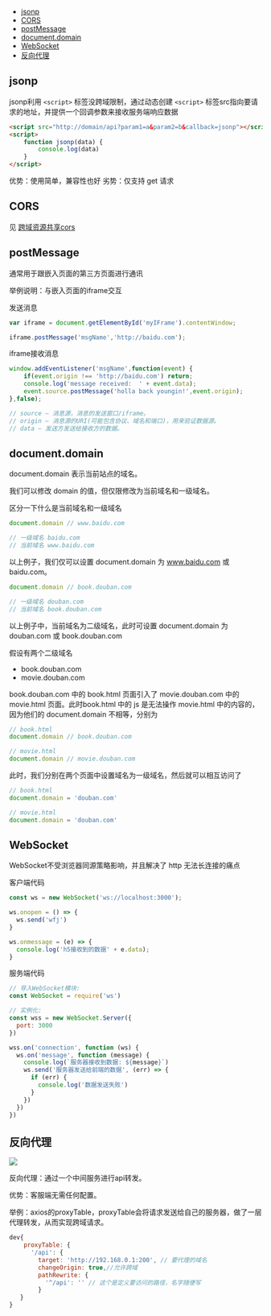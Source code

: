 - [jsonp](#jsonp)
- [CORS](#cors)
- [postMessage](#postmessage)
- [document.domain](#documentdomain)
- [WebSocket](#websocket)
- [反向代理](#反向代理)
## jsonp

jsonp利用 `<script>` 标签没跨域限制，通过动态创建 `<script>` 标签src指向要请求的地址，并提供一个回调参数来接收服务端响应数据

```html
<script src="http://domain/api?param1=a&param2=b&callback=jsonp"></script>
<script>
    function jsonp(data) {
    	console.log(data)
	}
</script>
```

优势：使用简单，兼容性也好
劣势：仅支持 get 请求

## CORS

见 [跨域资源共享cors](/网络请求/跨域资源共享cors.md)

## postMessage
通常用于跟嵌入页面的第三方页面进行通讯

举例说明：与嵌入页面的iframe交互

发送消息
```javascript
var iframe = document.getElementById('myIFrame').contentWindow;

iframe.postMessage('msgName','http://baidu.com'); 
```

iframe接收消息
```javascript
window.addEventListener('msgName',function(event) {
	if(event.origin !== 'http://baidu.com') return;
	console.log('message received:  ' + event.data);
	event.source.postMessage('holla back youngin!',event.origin);
},false);

// source – 消息源，消息的发送窗口/iframe。
// origin – 消息源的URI(可能包含协议、域名和端口)，用来验证数据源。
// data – 发送方发送给接收方的数据。
```

## document.domain
document.domain 表示当前站点的域名。

我们可以修改 domain 的值，但仅限修改为当前域名和一级域名。

区分一下什么是当前域名和一级域名

```javascript
document.domain // www.baidu.com

// 一级域名 baidu.com
// 当前域名 www.baidu.com
```

以上例子，我们仅可以设置 document.domain 为 www.baidu.com 或 baidu.com。

```javascript
document.domain // book.douban.com

// 一级域名 douban.com
// 当前域名 book.douban.com
```
以上例子中，当前域名为二级域名，此时可设置 document.domain 为 douban.com 或 book.douban.com

假设有两个二级域名

- book.douban.com
- movie.douban.com

book.douban.com 中的 book.html 页面引入了 movie.douban.com 中的 movie.html 页面。此时book.html 中的 js 是无法操作 movie.html 中的内容的，因为他们的 document.domain 不相等，分别为

```javascript
// book.html
document.domain // book.douban.com
```

```javascript
// movie.html
document.domain // movie.douban.com
```

此时，我们分别在两个页面中设置域名为一级域名，然后就可以相互访问了
```javascript
// book.html
document.domain = 'douban.com'
```

```javascript
// movie.html
document.domain = 'douban.com'
```


## WebSocket

WebSocket不受浏览器同源策略影响，并且解决了 http 无法长连接的痛点

客户端代码
```javascript
const ws = new WebSocket('ws://localhost:3000');

ws.onopen = () => {
  ws.send('wfj')
}

ws.onmessage = (e) => {
  console.log('h5接收到的数据' + e.data);
}
```
服务端代码

```javascript
// 导入WebSocket模块:
const WebSocket = require('ws')

// 实例化:
const wss = new WebSocket.Server({
  port: 3000
})

wss.on('connection', function (ws) {
  ws.on('message', function (message) {
    console.log(`服务器接收到数据: ${message}`)
    ws.send('服务器发送给前端的数据', (err) => {
      if (err) {
        console.log('数据发送失败')
      }
    })
  })
})
```

## 反向代理

![](https://user-gold-cdn.xitu.io/2019/12/28/16f4d159cd179011?imageView2/0/w/1280/h/960/format/webp/ignore-error/1)

反向代理：通过一个中间服务进行api转发。

优势：客服端无需任何配置。

举例：axios的proxyTable，proxyTable会将请求发送给自己的服务器，做了一层代理转发，从而实现跨域请求。

```js
dev{
	proxyTable: {
      '/api': {
        target: 'http://192.168.0.1:200', // 要代理的域名
        changeOrigin: true,//允许跨域
        pathRewrite: {
          '^/api': '' // 这个是定义要访问的路径，名字随便写
        }
   }
}
```